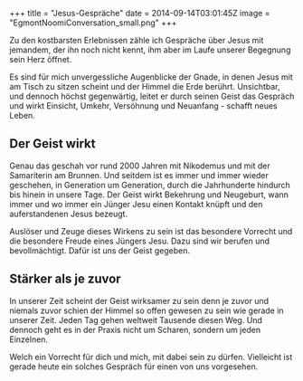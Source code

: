 +++
title = "Jesus-Gespräche"
date = 2014-09-14T03:01:45Z
image = "EgmontNoomiConversation_small.png"
+++

Zu den kostbarsten Erlebnissen zähle ich Gespräche über Jesus mit jemandem, der ihn noch nicht kennt, ihm aber im Laufe unserer Begegnung sein Herz öffnet.

Es sind für mich unvergessliche Augenblicke der Gnade, in denen Jesus mit am Tisch zu sitzen scheint und der Himmel die Erde berührt. Unsichtbar, und dennoch höchst gegenwärtig, leitet er durch seinen Geist das Gespräch und wirkt Einsicht, Umkehr, Versöhnung und Neuanfang -  schafft neues Leben.

## Der Geist wirkt
Genau das geschah vor rund 2000 Jahren mit Nikodemus und mit der Samariterin am Brunnen. Und seitdem ist es immer und immer wieder geschehen, in Generation um Generation, durch die Jahrhunderte hindurch bis hinein in unsere Tage. Der Geist wirkt Bekehrung und Neugeburt, wann immer und wo immer ein Jünger Jesu einen Kontakt knüpft und den auferstandenen Jesus bezeugt.

Auslöser und Zeuge dieses Wirkens zu sein ist das besondere Vorrecht und die besondere Freude eines Jüngers Jesu. Dazu sind wir berufen und bevollmächtigt. Dafür ist uns der Geist gegeben.

## Stärker als je zuvor
In unserer Zeit scheint der Geist wirksamer zu sein denn je zuvor und niemals zuvor schien der Himmel so offen gewesen zu sein wie gerade in unserer Zeit. Jeden Tag gehen weltweit Tausende diesen Weg. Und dennoch geht es in der Praxis nicht um Scharen, sondern um jeden Einzelnen.

Welch ein Vorrecht für dich und mich, mit dabei sein zu dürfen. Vielleicht ist gerade heute ein solches Gespräch für einen von uns vorgesehen.
